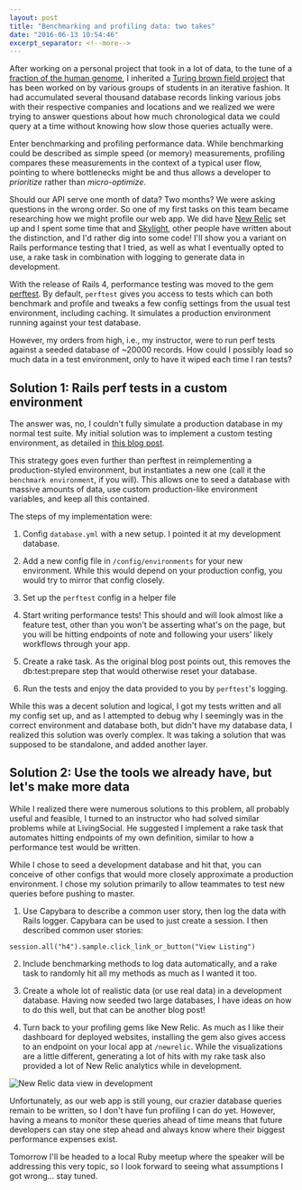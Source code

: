 ```yaml
---
layout: post
title: "Benchmarking and profiling data: two takes"
date: "2016-06-13 10:54:46"
excerpt_separator: <!--more-->
---
```


After working on a personal project that took in a lot of data, to the tune of a [fraction of the human genome](https://github.com/hhoopes/genome_match_maker), I inherited a [Turing brown field project](https://github.com/LookingForMe/lookingfor) that has been worked on by various groups of students in an iterative fashion. It had accumulated several thousand database records linking various jobs with their respective companies and locations and we realized we were trying to answer questions about how much chronological data we could query at a time without knowing how slow those queries actually were.

<!--more-->

Enter benchmarking and profiling performance data. While benchmarking could be described as simple speed (or memory) measurements, profiling compares these measurements in the context of a typical user flow, pointing to where bottlenecks might be and thus allows a developer to *prioritize* rather than *micro-optimize*.

Should our API serve one month of data? Two months? We were asking questions in the wrong order. So one of my first tasks on this team became researching how we might profile our web app. We did have [New Relic](https://newrelic.com/) set up and I spent some time that and [Skylight](https://www.skylight.io/), other people have written about the distinction, and I'd rather dig into some code! I'll show you a variant on Rails performance testing that I tried, as well as what I eventually opted to use, a rake task in combination with logging to generate data in development.

With the release of Rails 4, performance testing was moved to the gem [perftest](https://github.com/rails/rails-perftest). By default, `perftest` gives you access to tests which can both benchmark and profile and tweaks a few config settings from the usual test environment, including caching. It simulates a production environment running against your test database.

However, my orders from high, i.e., my instructor, were to run perf tests against a seeded database of ~20000 records. How could I possibly load so much data in a test environment, only to have it wiped each time I ran tests?

## Solution 1: Rails perf tests in a custom environment

The answer was, no, I couldn't fully simulate a production database in my normal test suite. My initial solution was to implement a custom testing environment, as detailed in [this blog post](http://tekin.co.uk/2014/09/performance-test-rails-against-real-data/).

This strategy goes even further than perftest in reimplementing a production-styled environment, but instantiates a new one (call it the `benchmark environment`, if you will). This allows one to seed a database with massive amounts of data, use custom production-like environment variables, and keep all this contained.

The steps of my implementation were:

1. Config `database.yml` with a new setup. I pointed it at my development database.

2. Add a new config file in `/config/environments` for your new environment. While this would depend on your production config, you would try to mirror that config closely.

3. Set up the `perftest` config in a helper file

4. Start writing performance tests! This should and will look almost like a feature test, other than you won't be asserting what's on the page, but you will be hitting endpoints of note and following your users' likely workflows through your app.

5. Create a rake task. As the original blog post points out, this removes the db:test:prepare step that would otherwise reset your database.

6. Run the tests and enjoy the data provided to you by `perftest`'s logging.

While this was a decent solution and logical, I got my tests written and all my config set up, and as I attempted to debug why I seemingly was in the correct environment and database both, but didn't have my database data, I realized this solution was overly complex. It was taking a solution that was supposed to be standalone, and added another layer.

## Solution 2: Use the tools we already have, but let's make more data

While I realized there were numerous solutions to this problem, all probably useful and feasible, I turned to an instructor who had solved similar problems while at LivingSocial. He suggested I implement a rake task that automates hitting endpoints of my own definition, similar to how a performance test would be written.

While I chose to seed a development database and hit that, you can conceive of other configs that would more closely approximate a production environment. I chose my solution primarily to allow teammates to test new queries before pushing to master.

1. Use Capybara to describe a common user story, then log the data with Rails logger. Capybara can be used to just create a session. I then described common user stories:

```session.all("h4").sample.click_link_or_button("View Listing")```

2. Include benchmarking methods to log data automatically, and a rake task to randomly hit all my methods as much as I wanted it too.

3. Create a whole lot of realistic data (or use real data) in a development database. Having now seeded two large databases, I have ideas on how to do this well, but that can be another blog post!

4. Turn back to your profiling gems like New Relic. As much as I like their dashboard for deployed websites, installing the gem also gives access to an endpoint on your local app at `/newrelic`. While the visualizations are a little different, generating a lot of hits with my rake task also provided a lot of New Relic analytics while in development.

![New Relic data view in development](/assets/newrelic_dev.png)

Unfortunately, as our web app is still young, our crazier database queries remain to be written, so I don't have fun profiling I can do yet. However, having a means to monitor these queries ahead of time means that future developers can stay one step ahead and always know where their biggest performance expenses exist.

Tomorrow I'll be headed to a local Ruby meetup where the speaker will be addressing this very topic, so I look forward to seeing what assumptions I got wrong... stay tuned. 
